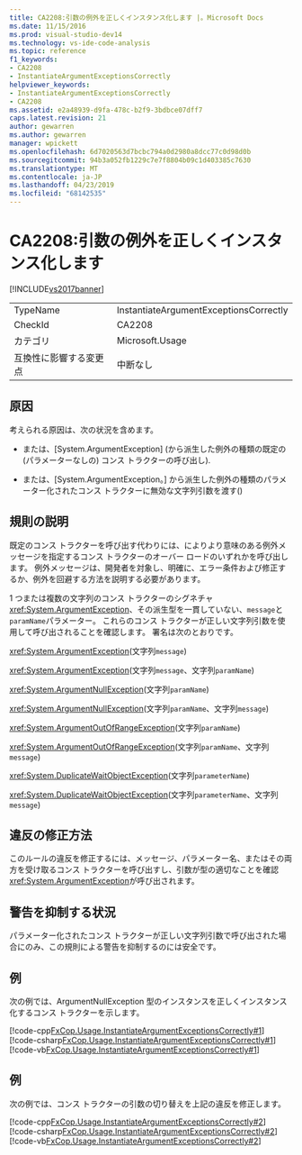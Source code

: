```yaml
---
title: CA2208:引数の例外を正しくインスタンス化します |。Microsoft Docs
ms.date: 11/15/2016
ms.prod: visual-studio-dev14
ms.technology: vs-ide-code-analysis
ms.topic: reference
f1_keywords:
- CA2208
- InstantiateArgumentExceptionsCorrectly
helpviewer_keywords:
- InstantiateArgumentExceptionsCorrectly
- CA2208
ms.assetid: e2a48939-d9fa-478c-b2f9-3bdbce07dff7
caps.latest.revision: 21
author: gewarren
ms.author: gewarren
manager: wpickett
ms.openlocfilehash: 6d7020563d7bcbc794a0d2980a8dcc77c0d98d0b
ms.sourcegitcommit: 94b3a052fb1229c7e7f8804b09c1d403385c7630
ms.translationtype: MT
ms.contentlocale: ja-JP
ms.lasthandoff: 04/23/2019
ms.locfileid: "68142535"
---
```

# <a name="ca2208-instantiate-argument-exceptions-correctly"></a>CA2208:引数の例外を正しくインスタンス化します
[!INCLUDE[vs2017banner](../includes/vs2017banner.md)]

|||
|-|-|
|TypeName|InstantiateArgumentExceptionsCorrectly|
|CheckId|CA2208|
|カテゴリ|Microsoft.Usage|
|互換性に影響する変更点|中断なし|

## <a name="cause"></a>原因
 考えられる原因は、次の状況を含めます。

- または、[System.ArgumentException] (から派生した例外の種類の既定の (パラメーターなしの) コンス トラクターの呼び出し<!-- TODO: review code entity reference <xref:assetId:///System.ArgumentException?qualifyHint=True&amp;autoUpgrade=True>  -->).

- または、[System.ArgumentException。] から派生した例外の種類のパラメーター化されたコンス トラクターに無効な文字列引数を渡す(<!-- TODO: review code entity reference <xref:assetId:///System.ArgumentException.?qualifyHint=True&amp;autoUpgrade=True>  -->)

## <a name="rule-description"></a>規則の説明
 既定のコンス トラクターを呼び出す代わりには、によりより意味のある例外メッセージを指定するコンス トラクターのオーバー ロードのいずれかを呼び出します。 例外メッセージは、開発者を対象し、明確に、エラー条件および修正するか、例外を回避する方法を説明する必要があります。

 1 つまたは複数の文字列のコンス トラクターのシグネチャ<xref:System.ArgumentException>、その派生型を一貫していない、`message`と`paramName`パラメーター。 これらのコンス トラクターが正しい文字列引数を使用して呼び出されることを確認します。 署名は次のとおりです。

 <xref:System.ArgumentException>(文字列`message`)

 <xref:System.ArgumentException>(文字列`message`、文字列`paramName`)

 <xref:System.ArgumentNullException>(文字列`paramName`)

 <xref:System.ArgumentNullException>(文字列`paramName`、文字列`message`)

 <xref:System.ArgumentOutOfRangeException>(文字列`paramName`)

 <xref:System.ArgumentOutOfRangeException>(文字列`paramName`、文字列`message`)

 <xref:System.DuplicateWaitObjectException>(文字列`parameterName`)

 <xref:System.DuplicateWaitObjectException>(文字列`parameterName`、文字列`message`)

## <a name="how-to-fix-violations"></a>違反の修正方法
 このルールの違反を修正するには、メッセージ、パラメーター名、またはその両方を受け取るコンス トラクターを呼び出すし、引数が型の適切なことを確認<xref:System.ArgumentException>が呼び出されます。

## <a name="when-to-suppress-warnings"></a>警告を抑制する状況
 パラメーター化されたコンス トラクターが正しい文字列引数で呼び出された場合にのみ、この規則による警告を抑制するのには安全です。

## <a name="example"></a>例
 次の例では、ArgumentNullException 型のインスタンスを正しくインスタンス化するコンス トラクターを示します。

 [!code-cpp[FxCop.Usage.InstantiateArgumentExceptionsCorrectly#1](../snippets/cpp/VS_Snippets_CodeAnalysis/FxCop.Usage.InstantiateArgumentExceptionsCorrectly/cpp/FxCop.Usage.InheritedPublic.cpp#1)]
 [!code-csharp[FxCop.Usage.InstantiateArgumentExceptionsCorrectly#1](../snippets/csharp/VS_Snippets_CodeAnalysis/FxCop.Usage.InstantiateArgumentExceptionsCorrectly/cs/FxCop.Usage.InheritedPublic.cs#1)]
 [!code-vb[FxCop.Usage.InstantiateArgumentExceptionsCorrectly#1](../snippets/visualbasic/VS_Snippets_CodeAnalysis/FxCop.Usage.InstantiateArgumentExceptionsCorrectly/vb/FxCop.Usage.InstantiateArgumentExceptionsCorrectly.vb#1)]

## <a name="example"></a>例
 次の例では、コンス トラクターの引数の切り替えを上記の違反を修正します。

 [!code-cpp[FxCop.Usage.InstantiateArgumentExceptionsCorrectly#2](../snippets/cpp/VS_Snippets_CodeAnalysis/FxCop.Usage.InstantiateArgumentExceptionsCorrectly/cpp/FxCop.Usage.InheritedPublic.cpp#2)]
 [!code-csharp[FxCop.Usage.InstantiateArgumentExceptionsCorrectly#2](../snippets/csharp/VS_Snippets_CodeAnalysis/FxCop.Usage.InstantiateArgumentExceptionsCorrectly/cs/FxCop.Usage.InheritedPublic.cs#2)]
 [!code-vb[FxCop.Usage.InstantiateArgumentExceptionsCorrectly#2](../snippets/visualbasic/VS_Snippets_CodeAnalysis/FxCop.Usage.InstantiateArgumentExceptionsCorrectly/vb/FxCop.Usage.InstantiateArgumentExceptionsCorrectly.vb#2)]
